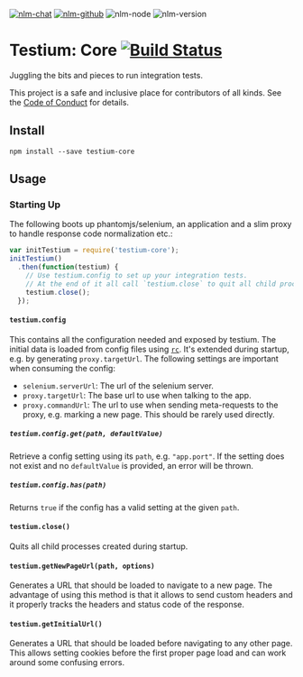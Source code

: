 [![nlm-chat](https://img.shields.io/badge/chat-http%3A%2F%2Fsignup.testiumjs.com%2F-F4D03F?logo=chat&logoColor=white)](http://signup.testiumjs.com/)
[![nlm-github](https://img.shields.io/badge/github-testiumjs%2Ftestium--core%2Fissues-F4D03F?logo=github&logoColor=white)](https://github.com/testiumjs/testium-core/issues)
![nlm-node](https://img.shields.io/badge/node-%3E%3D10.13-blue?logo=node.js&logoColor=white)
![nlm-version](https://img.shields.io/badge/version-3.0.7-blue?logo=version&logoColor=white)
# Testium: Core [![Build Status](https://travis-ci.org/testiumjs/testium-core.svg?branch=main)](https://travis-ci.org/testiumjs/testium-core)

Juggling the bits and pieces to run integration tests.

This project is a safe and inclusive place
for contributors of all kinds.
See the [Code of Conduct](CODE_OF_CONDUCT.md)
for details.

## Install

```
npm install --save testium-core
```

## Usage

### Starting Up

The following boots up phantomjs/selenium, an application
and a slim proxy to handle response code normalization etc.:

```js
var initTestium = require('testium-core');
initTestium()
  .then(function(testium) {
    // Use testium.config to set up your integration tests.
    // At the end of it all call `testium.close` to quit all child processes.
    testium.close();
  });
```


#### `testium.config`

This contains all the configuration needed and exposed by testium.
The initial data is loaded from config files using [`rc`](https://www.npmjs.com/package/rc).
It's extended during startup, e.g. by generating `proxy.targetUrl`.
The following settings are important when consuming the config:

* `selenium.serverUrl`: The url of the selenium server.
* `proxy.targetUrl`: The base url to use when talking to the app.
* `proxy.commandUrl`: The url to use when sending meta-requests to the proxy,
  e.g. marking a new page. This should be rarely used directly.


##### `testium.config.get(path, defaultValue)`

Retrieve a config setting using its `path`, e.g. `"app.port"`.
If the setting does not exist and no `defaultValue` is provided,
an error will be thrown.


##### `testium.config.has(path)`

Returns `true` if the config has a valid setting at the given `path`.


#### `testium.close()`

Quits all child processes created during startup.


#### `testium.getNewPageUrl(path, options)`

Generates a URL that should be loaded to navigate to a new page.
The advantage of using this method is that it allows to send custom headers
and it properly tracks the headers and status code of the response.


#### `testium.getInitialUrl()`

Generates a URL that should be loaded before navigating to any other page.
This allows setting cookies before the first proper page load
and can work around some confusing errors.
